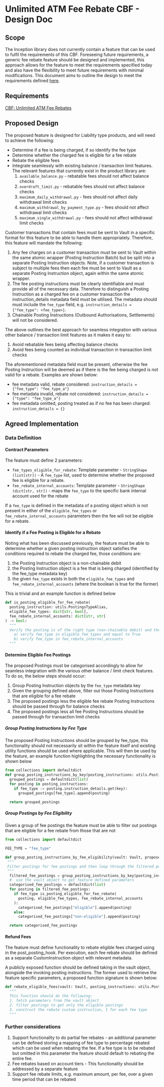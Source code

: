 # Unlimited ATM Fee Rebate CBF - Design Doc

## Scope

The Inception library does not currently contain a feature that can be used to fulfil the requirements of this CBF. Foreseeing future requirements, a generic fee rebate feature should be designed and implemented, this approach allows for the feature to meet the requirements specified today and also have the flexibility to meet future requirements with minimal modifications. This document aims to outline the design to meet the requirements defined [here](#requirements).

## Requirements

[CBF: Unlimited ATM Fee Rebates](https://pennyworth.atlassian.net/browse/CPP-1996)

## Proposed Design

The proposed feature is designed for Liability type products, and will need to achieve the following:

- Determine if a fee is being charged, if so identify the fee type
- Determine whether the charged fee is eligible for a fee rebate
- Rebate the eligible fees
- Integrate seamlessly with existing balance / transaction limit features. The relevant features that currently exist in the product library are:
    1. `available_balance.py` - rebatable fees should not affect balance checks
    2. `overdraft_limit.py` - rebatable fees should not affect balance checks
    3. `maximum_daily_withdrawal.py` - fees should not affect daily withdrawal limit checks
    4. `maximum_withdrawal_by_payment_type.py` - fees should not affect withdrawal limit checks
    5. `maximum_single_withdrawal.py` - fees should not affect withdrawal limit checks

Customer transactions that contain fees must be sent to Vault in a specific format for this feature to be able to handle them appropriately. Therefore, this feature will mandate the following:

1. Any fee charges on a customer transaction must be sent to Vault within the same atomic wrapper (Posting Instruction Batch) but be split into a separate Posting Instruction objects. Note, if a customer transaction is subject to multiple fees then each fee must be sent to Vault as a separate Posting Instruction object, again within the same atomic wrapper.
2. The fee posting instructions must be clearly identifiable and must provide all of the necessary data. Therefore to distinguish a Posting Instruction as a charged fee on a customer transaction the instruction_details metadata field must be utilised. The metadata should must include the `fee_type` field, e.g. `instruction_details = {"fee_type": <fee_type>}`.
3. Chainable Posting Instructions (Outbound Authorisations, Settlements) will not be considered.

The above outlines the best approach for seamless integration with various other balance / transaction limit features as it makes it easy to:

1. Avoid rebatable fees being affecting balance checks
2. Avoid fees being counted as individual transaction in transaction limit checks

The aforementioned metadata field must be present, otherwise the fee Posting Instruction will be deemed as if there is the fee being charged is not valid for a rebate.
Examples are shown below:

- fee metadata valid, rebate considered: `instruction_details = {"fee_type": "fee_type_a"}`
- fee metadata invalid, rebate not considered: `instruction_details = {"type": "fee_type_a"}`
- fee metadata omitted, posting treated as if no fee has been charged: `instruction_details = {}`

## Agreed Implementation

### Data Definition

#### Contract Parameters

The feature must define 2 parameters:

- `fee_types_eligible_for_rebate`: Template parameter - `StringShape (list[str])` - A `fee_type` list, used to determine whether the proposed fee is eligible for a rebate.
- `fee_rebate_internal_accounts`: Template parameter - `StringShape (dict[str, str])` - maps the `fee_type` to the specific bank internal account used for the rebate

If a `fee_type` is defined in the metadata of a posting object which is not present in either of the `eligible_fee_types` or `fee_rebate_internal_accounts` parameters then the fee will not be eligible for a rebate.

#### Identify if a Fee Posting is Eligible for a Rebate

Noting what has been discussed previously, the feature must be able to determine whether a given posting instruction object satisfies the conditions required to rebate the charged fee, those conditions are:

1. the Posting Instruction object is a non-chainable debit
2. the Posting Instruction object is a fee that is being charged (identified by the fee_type metadata key)
3. the given `fee_type` exists in both the `eligible_fee_types` and `fee_rebate_internal_accounts` (where the boolean is true for the former)

This is trivial and an example function is defined below

```python
def is_posting_eligible_for_fee_rebate(
  posting_instruction: utils.PostingsTypeAlias,
  eligible_fee_types: dict[str, bool],
  fee_rebate_internal_accounts: dict[str, str]
) -> bool:
  """
  Verify the posting is of the right type (non-chainable debit) and the fee_type key is present, if so then:
    a) verify fee_type in eligible_fee_types and equal to True
    b) verify fee_type in fee_rebate_internal_accounts
  """
```

#### Determine Eligible Fee Postings

The proposed Postings must be categorised accordingly to allow for seamless integration with the various other balance / limit check features. To do so, the below steps should occur:

1. Group Posting Instruction objects by the `fee_type` metadata key
2. Given the grouping defined above, filter out those Posting Instructions that are eligible for a fee rebate
3. The proposed postings less the eligible fee rebate Posting Instructions should be passed through for balance checks
4. The proposed postings less all fee Posting Instructions should be passed through for transaction limit checks

##### Group Posting Instructions by Fee Type

The proposed Posting Instructions should be grouped by fee_type, this functionality should not necessarily sit within the feature itself and existing utility functions should be used where applicable. This will then be used by the feature, an example function highlighting the necessary functionality is shown below

```python
from collections import defaultdict
def group_posting_instructions_by_key(posting_instructions: utils.PostingInstructionListAlias, key: str) -> dict[str: utils.PostingInstructionListAlias]:
  grouped_postings = defaultdict(list)
  for posting in posting_instructions:
    if fee_type := posting.instruction_details.get(key):
      grouped_postings[fee_type].append(posting)

  return grouped_postings
```

##### Group Postings by Fee Eligibility

Given a group of fee postings the feature must be able to filter out postings that are eligible for a fee rebate from those that are not

```python
from collections import defaultdict

FEE_TYPE = "fee_type"

def group_posting_instructions_by_fee_eligibility(vault: Vault, proposed_posting_instructions: utils.PostingInstructionListAlias) -> dict[str, list[utils.PostingInstructionListAlias]]:
 """
 Filter postings for fee postings and then loop through the filtered postings and determine whether it is eligible for a fee rebate
 """
  filtered_fee_postings = group_posting_instructions_by_key(posting_instructions=proposed_posting_instructions, key=FEE_TYPE)
  #  use the vault object to get feature defined parameters
  categorised_fee_postings = defaultdict(list)
  for posting in filtered_fee_postings:
    if fee_type is_posting_eligible_for_fee_rebate(
      posting, eligible_fee_types, fee_rebate_internal_accounts
    ):
      categorised_fee_postings["eligible"].append(posting)
    else:
      categorised_fee_postings["non-eligible"].append(posting)

  return categorised_fee_postings
```

#### Refund Fees

The feature must define functionality to rebate eligible fees charged using in the post_posting_hook. Per execution, each fee rebate should be defined as a separate CustomInstruction object with relevant metadata.

A publicly exposed function should be defined taking in the vault object, alongside the invoking posting instructions. The former used to retrieve the feature specific parameters, a proposed function signature is shown below:

```python
def rebate_eligible_fees(vault: Vault, posting_instructions: utils.PostingInstructionTypeAlias) -> list[CustomInstructions]:
  """
  This function should do the following:
  1. fetch parameters from the vault object
  2. filter postings to get only the eligible postings
  3. construct the rebate custom instruction, 1 for each fee type
  """
```

### Further considerations

1. Support functionality to do partial fee rebates - an additional parameter can be defined storing a mapping of fee type to percentage rebated which can be used when rebating the fee. If a fee type is to be rebated but omitted in this parameter the feature should default to rebating the entire fee.
2. Fee rebates based on account tiers - This functionality should be addressed by a separate feature
3. Support fee rebate limits, e.g. maximum amount, per fee, over a given time period that can be rebated
